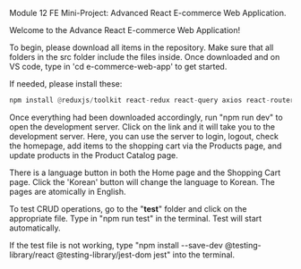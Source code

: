 Module 12 FE Mini-Project: Advanced React E-commerce Web Application.

Welcome to the Advance React E-commerce Web Application!

To begin, please download all items in the repository. Make sure that all folders in the src folder include the files inside. Once downloaded and on VS code, type in 'cd e-commerce-web-app' to get started.


If needed, please install these:
```python
npm install @reduxjs/toolkit react-redux react-query axios react-router-dom react-i18next i18next @testing-library/react @testing-library/jest-dom jest
```

Once everything had been downloaded accordingly, run "npm run dev" to open the development server. Click on the link and it will take you to the development server. Here, you can use the server to login, logout, check the homepage, add items to the shopping cart via the Products page, and update products in the Product Catalog page.

There is a language button in both the Home page and the Shopping Cart page. Click the 'Korean' button will change the language to Korean. The pages are atomically in English.

To test CRUD operations, go to the "__test__" folder and click on the appropriate file. Type in "npm run test" in the terminal. Test will start automatically.

If the test file is not working, type "npm install --save-dev @testing-library/react @testing-library/jest-dom jest" into the terminal.